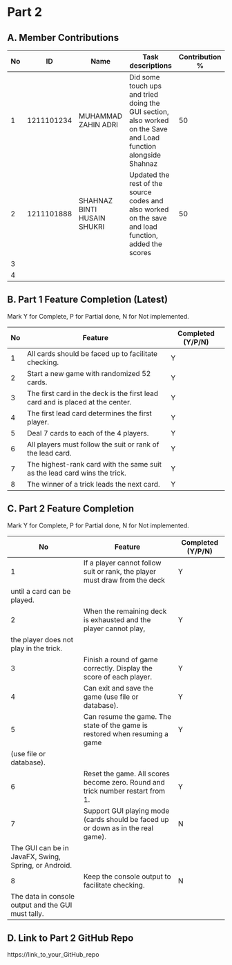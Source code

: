 # Part 2

## A. Member Contributions

No | ID         | Name | Task descriptions | Contribution %
-- | ---------- | ---- | ----------------- | --------------
1  | 1211101234 |  MUHAMMAD ZAHIN ADRI     |      Did some touch ups and tried doing the GUI section, also worked on the Save and Load function alongside Shahnaz           | 50
2  | 1211101888           | SHAHNAZ BINTI HUSAIN SHUKRI    |     Updated the rest of the source codes and also worked on the save and load function, added the scores             | 50
3  |            |      |                   |
4  |            |      |                   |


## B. Part 1 Feature Completion (Latest)

Mark Y for Complete, P for Partial done, N for Not implemented.

No | Feature                                                                         | Completed (Y/P/N)
-- | ------------------------------------------------------------------------------- | -----------------
1  | All cards should be faced up to facilitate checking.                            |Y
2  | Start a new game with randomized 52 cards.                                      |Y
3  | The first card in the deck is the first lead card and is placed at the center.  |Y
4  | The first lead card determines the first player.                                |Y
5  | Deal 7 cards to each of the 4 players.                                          |Y
6  | All players must follow the suit or rank of the lead card.                      |Y
7  | The highest-rank card with the same suit as the lead card wins the trick.       |Y
8  | The winner of a trick leads the next card.                                      |Y


## C. Part 2 Feature Completion

Mark Y for Complete, P for Partial done, N for Not implemented.

No | Feature                                                                          | Completed (Y/P/N)
-- | -------------------------------------------------------------------------------- | -----------------
1  | If a player cannot follow suit or rank, the player must draw from the deck       |Y
   | until a card can be played.                                                      |
2  | When the remaining deck is exhausted and the player cannot play,                 |Y
   | the player does not play in the trick.                                           |
3  | Finish a round of game correctly. Display the score of each player.              |Y
4  | Can exit and save the game (use file or database).                               |Y
5  | Can resume the game. The state of the game is restored when resuming a game      |Y
   | (use file or database).                                                          |
6  | Reset the game. All scores become zero. Round and trick number restart from 1.   |Y
7  | Support GUI playing mode (cards should be faced up or down as in the real game). |N
   | The GUI can be in JavaFX, Swing, Spring, or Android.                             |
8  | Keep the console output to facilitate checking.                                  |N
   | The data in console output and the GUI must tally.                               |


## D. Link to Part 2 GitHub Repo

https://link_to_your_GitHub_repo
